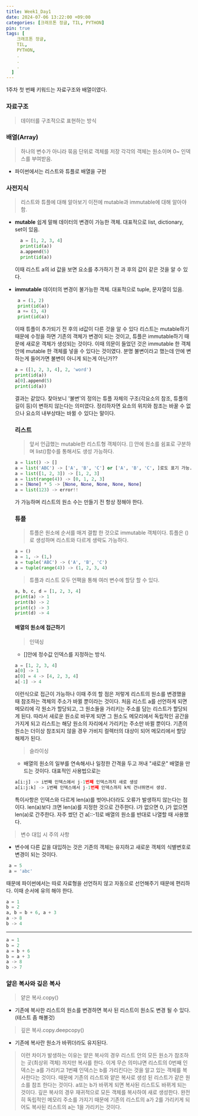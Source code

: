 ```yaml
---
title: Week1_Day1
date: 2024-07-06 13:22:00 +09:00
categories: [크래프톤 정글, TIL, PYTHON]
pin: true
tags: [
    크래프톤 정글,
    TIL,
    PYTHON,
    .
    .
    .
  ]
---
```


1주차 첫 번째 키워드는 자료구조와 배열이였다.

### 자료구조

> 데이터를 구조적으로 표현하는 방식

### 배열(Array)

> 하나의 변수가 아니라 묶음 단위로 객체를 저장
> 각각의 객체는 원소이며 0~ 인덱스를 부여받음.

- 파이썬에서는 리스트와 튜플로 배열을 구현

### 사전지식

> 리스트와 튜플에 대해 알아보기 이전에 mutable과 immutable에 대해 알아야 함.

- **mutable**
  쉽게 말해 데이터의 변경이 가능한 객체.
  대표적으로 list, dictionary, set이 있음.
  ```python
    a = [1, 2, 3, 4]
    print(id(a))
    a.append(5)
    print(id(a))
  ```
  이때 리스트 a의 id 값을 보면 요소를 추가하기 전 과 후의 값이 같은 것을 알 수 있다.
- **immutable**
  데이터의 변경이 불가능한 객체.
  대표적으로 tuple, 문자열이 있음.

  ```python
   a = (1, 2)
   print(id(a))
   a += (3, 4)
   print(id(a))
  ```

  이때 튜플이 추가되기 전 후의 id값이 다른 것을 알 수 있다
  리스트는 mutable하기 때문에 수정을 하면 기존의 객체가 변경이 되는 것이고, 튜플은 immutable하기 때문에 새로운 객체가 생성되는 것이다.
  이때 의문이 들었던 것은 immutable 한 객체 안에 mutable 한 객체를 넣을 수 있다는 것이였다. 분명 불변이라고 했는데 안에 변하는게 들어가면 불변이 아니게 되는게 아닌가??

  ```python
  a = ([1, 2, 3, 4], 2, 'word')
  print(id(a))
  a[0].append(5)
  print(id(a))
  ```

  결과는 같았다.
  찾아보니 '불변'의 정의는 튜플 자체의 구조(각요소의 참조, 튜플의 길이 등)이 변하지 않는다는 의미였다. 정리하자면 요소의 위치와 참조는 바꿀 수 없으나 요쇼의 내부상태는 바뀔 수 있다는 말이다.

  ### 리스트

  > 앞서 언급했는 mutable한 리스트형 객체이다.
  > [] 안에 원소를 쉼표로 구분하며 list()함수를 통해서도 생성 가능하다.

  ```python
  a = list() -> []
  a = list('ABC') -> ['A', 'B', 'C'] or ['A', 'B', 'C', ]로도 표기 가능.
  a = list([1, 2, 3]) -> [1, 2, 3]
  a = list(range(4)) -> [0, 1, 2, 3]
  a = [None] * 5 -> [None, None, None, None, None]
  a = list(123) -> error!!
  ```

  가 가능하며 리스트의 원소 수는 만들기 전 항상 정해야 한다.

  ### 튜플

  > 튜플은 원소에 순서를 매겨 결합 한 것으로 immutable 객체이다. 튜플은 () 로 생성하며 리스트와 다르게 생략도 가능하다.

  ```python
  a = ()
  a = 1, -> (1,)
  a = tuple('ABC') -> ('A', 'B', 'C')
  a = tuple(range(4)) -> (1, 2, 3, 4)
  ```

  > 튜플과 리스트 모두 언팩을 통해 여러 변수에 할당 할 수 있다.

  ```python
  a, b, c, d = [1, 2, 3, 4]
  print(a) -> 1
  print(b) -> 2
  print(c) -> 3
  print(d) -> 4
  ```

  #### 배열의 원소에 접근하기

  > 인덱싱

  - []안에 정수값 인덱스를 지정하는 방식.

  ```python
  a = [1, 2, 3, 4]
  a[0] -> 1
  a[0] = 4 -> [4, 2, 3, 4]
  a[-1] -> 4
  ```

  이런식으로 접근이 가능하나 이때 주의 할 점은 저렇게 리스트의 원소를 변경했을 때 참조하는 객체의 주소가 바뀔 뿐이라는 것이다.
  처음 리스트 a를 선언하게 되면 메모리에 각 원소가 할당되고, 그 원소들을 가리키는 주소를 담는 리스트가 할당되게 된다. 따라서 새로운 원소로 바꾸게 되면 그 원소도 메모리에서 독립적인 공간을 가지게 되고 리스트는 해당 원소의 자리에서 가리키는 주소만 바뀔 뿐이다. 기존의 원소는 더이상 참조되지 않을 경우 가비지 컬렉터의 대상이 되어 메모리에서 할당 해제가 된다.

  > 슬라이싱

  - 배열의 원소의 일부를 연속해서나 일정한 간격을 두고 꺼내 "새로운" 배열을 만드는 것이다. 대표적인 사용법으로는

  ```python
  a[i:j] -> i번째 인덱스에서 j-1번째 인덱스까지 새로 생성
  a[i:j:k] -> i번째 인덱스에서 j-1번째 인덱스까지 k씩 건너뛰면서 생성.
  ```

  특이사항은 인덱스와 다르게 len(a)를 벗어나더라도 오류가 발생하지 않는다는 점이다. len(a)보다 크면 len(a)를 지정한 것으로 간주한다.
  i가 없으면 0, j가 없으면 len(a)로 간주한다.
  자주 썼던 건 a[::-1]로 배열의 원소를 반대로 나열할 때 사용했다.

> 변수 대입 시 주의 사항

- 변수에 다른 값을 대입하는 것은 기존의 객체는 유지하고 새로운 객체의 식별변호로 변경이 되는 것이다.

```python
 a = 5
 a = 'abc'
```

때문에 파이썬에서는 따로 자료형을 선언하지 않고 자동으로 선언해주기 때문에 편리하다.
이때 순서에 유의 해야 한다.

```python
a = 1
b = 2
a, b = b + 6, a + 3
a -> 8
b -> 4
```

---

```python
a = 1
b = 2
a = b + 6
b = a + 3
a -> 8
b -> 7
```

### 얕은 복사와 깊은 복사

> 얕은 복사.copy()

- 기존에 복사한 리스트의 원소를 변경하면 복사 된 리스트이 원소도 변경 될 수 있다.(테스트 좀 해볼것)

> 깊은 복사.copy.deepcopy()

- 기존에 복사란 원소가 바뀌더라도 유지된다.

> 이런 차이가 발생하는 이유는 얕은 복사의 경우 리스트 안의 모든 원소가 참조하는 곳(최상위 객체) 까지만 복사를 한다. 이게 무슨 의미냐면 리스트의 0번째 인덱스는 a를 가리키고 1번쨰 인덱스는 b를 가리킨다는 것을 알고 있는 객체를 복사한다는 것이다. 때문에 기존의 리스트와 얕은 복사로 생성 된 리스트가 같은 원소를 참조 한다는 것이다. a또는 b가 바뀌게 되면 복사된 리스트도 바뀌게 되는 것이다.
> 깊은 복사의 경우 재귀적으로 모든 객체를 복사하여 새로 생성한다. 완전히 독립적인 메모리 주소를 가지기 때문에 기존의 리스트의 a가 2를 가리키게 되어도 복사된 리스트의 a는 1을 가리키는 것이다.
